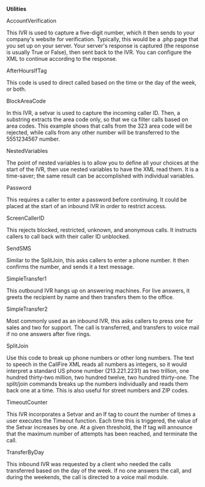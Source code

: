 <strong>Utilities</strong>

AccountVerification

This IVR is used to capture a five-digit number, which it then sends to your company's website for verification. Typically, this would be a .php page that you set up on your server. Your server's response is captured (the response is usually True or False), then sent back to the IVR. You can configure the XML to continue according to the response.

AfterHoursIfTag

This code is used to direct called based on the time or the day of the week, or both.

BlockAreaCode

In this IVR, a setvar is used to capture the incoming caller ID. Then, a substring extracts the area code only, so that we ca filter calls based on area codes. This example shows that calls from the 323 area code will be rejected, while calls from any other number will be transferred to the 5551234567 number. 

NestedVariables

The point of nested variables is to allow you to define all your choices at the start of the IVR, then use nested variables to have the XML read them. It is a time-saver; the same result can be accomplished with individual variables.

Password

This requires a caller to enter a password before continuing. It could be placed at the start of an inbound IVR in order to restrict access.

ScreenCallerID

This rejects blocked, restricted, unknown, and anonymous calls. It instructs callers to call back with their caller ID unblocked.

SendSMS

Similar to the SplitJoin, this asks callers to enter a phone number. It then confirms the number, and sends it a text message.

SimpleTransfer1

This outbound IVR hangs up on answering machines. For live answers, it greets the recipient by name and then transfers them to the office.

SimpleTransfer2

Most commonly used as an inbound IVR, this asks callers to press one for sales and two for support. The call is transferred, and transfers to voice mail if no one answers after five rings.

SplitJoin

Use this code to break up phone numbers or other long numbers. The text to speech in the CallFire XML reads all numbers as integers, so it would interpret a standard US phone number (213.221.2231) as two trillion, one hundred thirty-two million, two hundred twelve, two hundred thirty-one. The split/join commands breaks up the numbers individually and reads them back one at a time. This is also useful for street numbers and ZIP codes.

TimeoutCounter

This IVR incorporates a Setvar and an If tag to count the number of times a user executes the Timeout function. Each time this is triggered, the value of the Setvar increases by one. At a given threshold, the If tag will announce that the maximum number of attempts has been reached, and terminate the call. 

TransferByDay

This inbound IVR was requested by a client who needed the calls transferred based on the day of the week. If no one answers the call, and during the weekends, the call is directed to a voice mail module.
